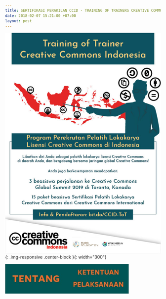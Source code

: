 ```yaml
---
title: SERTIFIKASI PERAKILAN CCID - TRAINING OF TRAINERS CREATIVE COMMONS INDONESIA
date: 2018-02-07 15:21:00 +07:00
layout: post
---
```


![ToT-17012018-01.jpg](/uploads/ToT-17012018-01.jpg){: .img-responsive .center-block }{: width="300"}

<img style="float: left;" src="/uploads/Tentang%202.jpg" class="img-responsive" width="200"><img style="float: left;" src="/uploads/Ketentuan%20Pelaksanaan.jpg" class="img-responsive" width="200">

